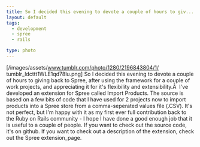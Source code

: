 ```yaml
---
title: So I decided this evening to devote a couple of hours to giv...
layout: default
tags:
  - development
  - spree
  - rails

type: photo
---
```


[/images/assets/www.tumblr.com/photo/1280/2196843804/1/
tumblr_ldcttt1WLE1qd78lu.png]
So I decided this evening to devote a couple of hours to giving back to Spree,
after using the framework for a couple of work projects, and appreciating it
for it's flexibility and extensibility.Â 
I've developed an extension for Spree called Import Products. The source is
based on a few bits of code that I have used for 2 projects now to import
products into a Spree store from a comma-seperated values file (.CSV).
It's not perfect, but I'm happy with it as my first ever full contribution back
to the Ruby on Rails community - I hope I have done a good enough job that it
is useful to a couple of people.
If you want to check out the source code, it's on github.
If you want to check out a description of the extension, check out the Spree
extension_page.


